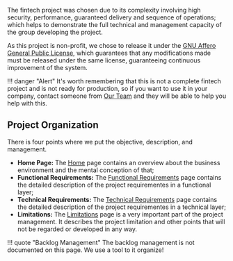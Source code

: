 
The fintech project was chosen due to its complexity involving high security, performance, guaranteed delivery and sequence of operations; which helps to demonstrate the full technical and management capacity of the group developing the project.

As this project is non-profit, we chose to release it under the [GNU Affero General Public License](../license.md), which guarantees that any modifications made must be released under the same license, guaranteeing continuous improvement of the system.

!!! danger "Alert"
    It's worth remembering that this is not a complete fintech project and is not ready for production, so if you want to use it in your company, contact someone from [Our Team](./dev/team.md) and they will be able to help you help with this.

## Project Organization

There is four points where we put the objective, description, and management. 

* __Home Page:__ The [Home](../index.md) page contains an overview about the business environment and the mental conception of that;
* __Functional Requirements:__ The [Functional Requirements](./functional.md) page contains the detailed description of the project requirementes in a functional layer; 
* __Technical Requirements:__ The [Technical Requirements](./technic.md) page contains the detailed description of the project requirementes in a technical layer;
* __Limitations:__ The [Limitations](./limitations.md) page is a very important part of the project management. It describes the project limitation and other points that will not be regarded or developed in any way.  

!!! quote "Backlog Management"
    The backlog management is not documented on this page. We use a tool to it organize!
